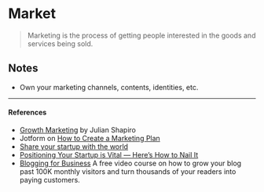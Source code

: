 # Market

> Marketing is the process of getting people interested in the goods and services being sold.

## Notes

- Own your marketing channels, contents, identities, etc.

---
#### References

- [Growth Marketing](https://www.julian.com/guide/growth/) by Julian Shapiro
- Jotform on [How to Create a Marketing Plan](https://www.jotform.com/how-to-create-a-marketing-plan/)
- [Share your startup with the world](https://sizle.io/how-to-maximise-traffic-to-a-bootstrapped-product-hunt-launch/)
- [Positioning Your Startup is Vital — Here’s How to Nail It](https://firstround.com/review/Positioning-Your-Startup-is-Vital-Heres-How-to-Do-It-Right/)
- [Blogging for Business](https://ahrefs.com/academy/blogging-for-business) A free video course on how to grow your blog past 100K monthly visitors and turn thousands of your readers into paying customers.